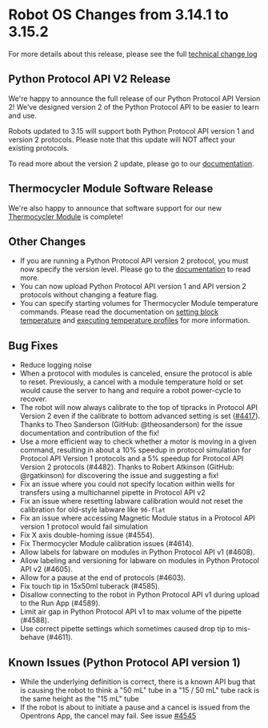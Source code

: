 # Robot OS Changes from 3.14.1 to 3.15.2

For more details about this release, please see the full [technical change log][changelog]

[changelog]: https://github.com/Opentrons/opentrons/blob/edge/CHANGELOG.md

## Python Protocol API V2 Release

We're happy to announce the full release of our Python Protocol API Version 2! We’ve designed version 2 of the Python Protocol API to be easier to learn and use.

Robots updated to 3.15 will support both Python Protocol API version 1 and version 2 protocols. Please note that this update will NOT affect your existing protocols.

To read more about the version 2 update, please go to our [documentation](https://docs.opentrons.com/v2/index.html).

## Thermocycler Module Software Release

We're also happy to announce that software support for our new [Thermocycler Module](https://shop.opentrons.com/products/thermocycler-module?_pos=2&_sid=d5579276c&_ss=r) is complete!

## Other Changes

- If you are running a Python Protocol API version 2 protocol, you must now specify the version level. Please go to the [documentation](https://docs.opentrons.com/v2/index.html#metadata-and-version-selection) to read more.
- You can now upload Python Protocol API version 1 and API version 2 protocols without changing a feature flag.
- You can specify starting volumes for Thermocycler Module temperature commands. Please read the documentation on [setting block temperature](http://sandbox.docs.opentrons.com/edge/v2/new_modules.html#block-temperature-control) and [executing temperature profiles](http://sandbox.docs.opentrons.com/edge/v2/new_modules.html#thermocycler-module-profiles) for more information.

## Bug Fixes
- Reduce logging noise
- When a protocol with modules is canceled, ensure the protocol is able to reset. Previously, a cancel with a module temperature hold or set would cause the server to hang and require a robot power-cycle to recover.
- The robot will now always calibrate to the top of tipracks in Protocol API Version 2 even if the calibrate to bottom advanced setting is set ([#4417](https://github.com/Opentrons/opentrons/issues/4417)). Thanks to Theo Sanderson (GitHub: @theosanderson) for the issue documentation and contribution of the fix!
- Use a more efficient way to check whether a motor is moving in a given command, resulting in about a 10% speedup in protocol simulation for Protocol API Version 1 protocols and a 5% speedup for Protocol API Version 2 protocols (#4482). Thanks to Robert Atkinson (GitHub: @rgatkinson) for discovering the issue and suggesting a fix!
- Fix an issue where you could not specify location within wells for transfers using a multichannel pipette in Protocol API v2
- Fix an issue where resetting labware calibration would not reset the calibration for old-style labware like `96-flat`
- Fix an issue where accessing Magnetic Module status in a Protocol API version 1 protocol would fail simulation
- Fix X axis double-homing issue (#4554).
- Fix Thermocycler Module calibration issues (#4614).
- Allow labels for labware on modules in Python Protocol API v1 (#4608).
- Allow labeling and versioning for labware on modules in Python Protocol API v2 (#4605).
- Allow for a pause at the end of protocols (#4603).
- Fix touch tip in 15x50ml tuberack (#4585).
- Disallow connecting to the robot in Python Protocol API v1 during upload to the Run App (#4589).
- Limit air gap in Python Protocol API v1 to max volume of the pipette (#4588).
- Use correct pipette settings which sometimes caused drop tip to mis-behave (#4611).


## Known Issues (Python Protocol API version 1)

- While the underlying definition is correct, there is a known API bug that is causing the robot to think a "50 mL" tube in a "15 / 50 mL" tube rack is the same height as the "15 mL" tube
- If the robot is about to initiate a pause and a cancel is issued from the Opentrons App, the cancel may fail. See issue [#4545](https://github.com/Opentrons/opentrons/issues/4545)


[419]: https://github.com/Opentrons/opentrons/issues/419
[labware-versioning-docs]: https://docs.opentrons.com/v1/labware.html#labware-versions
[docs-v2-root]: https://docs.opentrons.com//v2/index.html
[apiv2-form]: https://opentrons-ux.typeform.com/to/jhccYV
[4288]: https://github.com/Opentrons/opentrons/issues/4288
